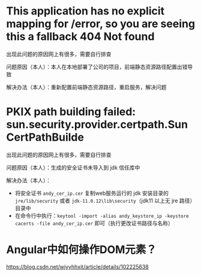 # This application has no explicit mapping for /error, so you are seeing this a fallback 404 Not found

出现此问题的原因网上有很多，需要自行排查

问题原因（本人）：本人在本地部署了公司的项目，前端静态资源路径配置出错导致

解决办法（本人）：重新配置前端静态资源路径，重启服务，解决问题



# PKIX path building failed: sun.security.provider.certpath.SunCertPathBuilde

出现此问题的原因网上有很多，需要自行排查

问题原因（本人）：生成的安全证书未导入到 jdk 信任库中

解决办法（本人）：

- 将安全证书 `andy_cer_ip.cer` 复制web服务运行的 jdk 安装目录的 `jre/lib/security` 或者 `jdk-11.0.12\lib\security`（jdk11 以上无 jre 路径） 目录中
- 在命令行中执行：`keytool -import -alias andy_keystore_ip -keystore cacerts -file andy_cer_ip.cer` 即可（执行更改证书路径与名称）


# Angular中如何操作DOM元素？

https://blog.csdn.net/wjyyhhxit/article/details/102225638